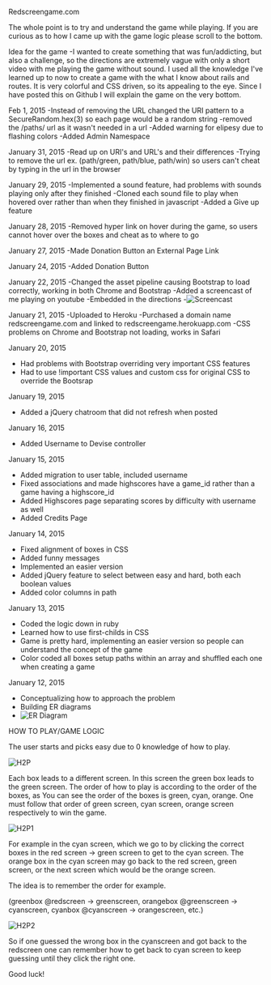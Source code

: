 Redscreengame.com

The whole point is to try and understand the game while playing. If you are curious as to how I came up with the game logic please scroll to the bottom.


Idea for the game
-I wanted to create something that was fun/addicting, but also a challenge, so the directions are extremely vague with only a short video with me playing the game without sound. I used all the knowledge I've learned up to now to create a game with the what I know about rails and routes. It is very colorful and CSS driven, so its appealing to the eye. Since I have posted this on Github I will explain the game on the very bottom.


Feb 1, 2015
-Instead of removing the URL changed the URI pattern to a SecureRandom.hex(3) so each page would be a random string
-removed the /paths/ url as it wasn't needed in a url
-Added warning for elipesy due to flashing colors
-Added Admin Namespace

January 31, 2015
-Read up on URI's and URL's and their differences
-Trying to remove the url ex. (path/green, path/blue, path/win) so users can't cheat by typing in the url in the browser

January 29, 2015
-Implemented a sound feature, had problems with sounds playing only after they finished
-Cloned each sound file to play when hovered over rather than when they finished in javascript
-Added a Give up feature

January 28, 2015
-Removed hyper link on hover during the game, so users cannot hover over the boxes and cheat as to where to go

January 27, 2015
-Made Donation Button an External Page Link

January 24, 2015
-Added Donation Button

January 22, 2015
-Changed the asset pipeline causing Bootstrap to load correctly, working in both Chrome and Bootstrap
-Added a screencast of me playing on youtube
-Embedded in the directions
-![Screencast](http://i.imgur.com/jgHf5ya.png)

January 21, 2015
-Uploaded to Heroku
-Purchased a domain name redscreengame.com and linked to redscreengame.herokuapp.com
-CSS problems on Chrome and Bootstrap not loading, works in Safari

January 20, 2015
- Had problems with Bootstrap overriding very important CSS features
- Had to use !important CSS values and custom css for original CSS to override the Bootsrap

January 19, 2015
- Added a jQuery chatroom that did not refresh when posted

January 16, 2015
- Added Username to Devise controller

January 15, 2015
- Added migration to user table, included username
- Fixed associations and made highscores have a game_id rather than a game having a highscore_id
- Added Highscores page separating scores by difficulty with username as well
- Added Credits Page

January 14, 2015
- Fixed alignment of boxes in CSS
- Added funny messages
- Implemented an easier version
- Added jQuery feature to select between easy and hard, both each boolean values
- Added color columns in path

January 13, 2015
- Coded the logic down in ruby
- Learned how to use first-childs in CSS
- Game is pretty hard, implementing an easier version so people can understand the concept of the game
- Color coded all boxes setup paths within an array and shuffled each one when creating a game

January 12, 2015
- Conceptualizing how to approach the problem
- Building ER diagrams
- ![ER Diagram](http://i.imgur.com/UsRzvqn.png)

HOW TO PLAY/GAME LOGIC

The user starts and picks easy due to 0 knowledge of how to play.

![H2P](http://i.imgur.com/CzGeSWq.png)

Each box leads to a different screen. In this screen the green box leads to the green screen. The order of how to play is according to the order of the boxes, as You can see the order of the boxes is green, cyan, orange. One must follow that order of green screen, cyan screen, orange screen respectively to win the game.

![H2P1](http://i.imgur.com/MgxNiw7.png)

For example in the cyan screen, which we go to by clicking the correct boxes in the red screen -> green screen to get to the cyan screen. The orange box in the cyan screen may go back to the red screen, green screen, or the next screen which would be the orange screen.

The idea is to remember the order for example.

(greenbox @redscreen -> greenscreen,
orangebox @greenscreen -> cyanscreen,
cyanbox @cyanscreen -> orangescreen, etc.)

![H2P2](http://i.imgur.com/oboyfyT.png)

So if one guessed the wrong box in the cyanscreen and got back to the redscreen one can remember how to get back to cyan screen to keep guessing until they click the right one.

Good luck!











